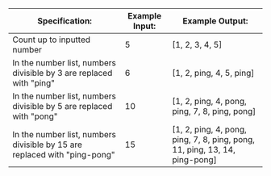 | Specification:                                                            | Example Input: | Example Output:                                                            |
|---------------------------------------------------------------------------|----------------|----------------------------------------------------------------------------|
| Count up to inputted number                                               | 5              | [1, 2, 3, 4, 5]                                                            |
| In the number list, numbers divisible by 3 are replaced with "ping"       | 6              | [1, 2, ping, 4, 5, ping]                                                   |
| In the number list, numbers divisible by 5 are replaced with "pong"       | 10             | [1, 2, ping, 4, pong, ping, 7, 8, ping, pong]                              |
| In the number list, numbers divisible by 15 are replaced with "ping-pong" | 15             | [1, 2, ping, 4, pong, ping, 7, 8, ping, pong, 11, ping, 13, 14, ping-pong] |
